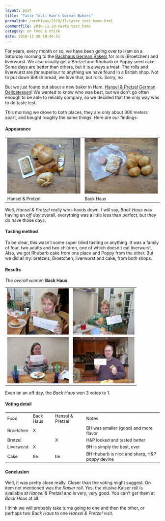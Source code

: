 ```yaml
---
layout: post
title: "Taste Test: Ham's German Bakers"
permalink: /archives/2010/11/taste_test_hams.html
commentfile: 2010-11-20-taste_test_hams
category: on food & drink
date: 2010-11-20 18:46:51
---
```


For years, every month or so, we have been going over to Ham on a Saturday morning to the [Backhaus German Bakers](http://www.backhaus.co.uk/) for rolls (Broetchen) and liverwurst. We also usually get a Bretzel and Rhubarb or Poppy seed cake. Some days are better than others, but it is always a treat. The rolls and liverwurst are _far_ superiour to anything we have found in a British shop. Not to put down British bread, we love that, but rolls. Sorry, no

But we just found out about a new baker in Ham, [Hansel & Pretzel German Delicatessen](http://www.hanselandpretzel.co.uk/)! We wanted to know who was best, but we don't go often enough to be able to reliably compary, so we decided that the only way was to do taste test.

This morning we drove to both places, they are only about 300 meters apart, and bought roughly the same things. Here are our findings:

#### Appearance

|                                                                                                                                           |                                                                                                                                   |
| ----------------------------------------------------------------------------------------------------------------------------------------- | --------------------------------------------------------------------------------------------------------------------------------- |
| <img src="/assets/images/5192599114_8280e8d2bf_m.jpg" width="240" height="180" class="photo" alt="Selection from Hansel &amp; Pretzel" /> | <img src="/assets/images/5192605096_810dae8840_m.jpg" width="240" height="180" class="photo" alt="Selection from _Back Haus_e" /> |
| Hansel & Pretzel                                                                                                                          | Back Haus                                                                                                                         |

Well, _Hansel & Pretzel_ really wins hands down. I will say, _Back Haus_ was having an _off day_ overall, everything was a little less than perfect, but they do have those days.

#### Tasting method

To be clear, this wasn't some super blind tasting or anything. It was a family of four, two adults and two children, one of which doesn't eat liverwurst. Also, we got Rhubarb cake from one place and Poppy from the other. But we did all try: bretzels, Broetchen, liverwurst and cake, from both shops.

#### Results

_The overall winner:_ **Back Haus**

|                                                                                                        |                                                                                                       |
| ------------------------------------------------------------------------------------------------------ | ----------------------------------------------------------------------------------------------------- |
| <img src="/assets/images/5192012507_ef378b5960_m.jpg" width="200" class="photo" alt="Ryan's vote" />   | <img src="/assets/images/5192016313_d4dc09d034_m.jpg" width="200" class="photo" alt="Owen's vote" />  |
| <img src="/assets/images/5192641244_fac6bca0b5_m.jpg" width="200" class="photo" alt="Angela's Vote" /> | <img src="/assets/images/5192048247_94911950f0_m.jpg" width="200" class="photo" alt="Peter's vote" /> |

Even on an off day, the _Back Haus_ won 3 votes to 1.

#### Voting detail

|            |           |                  |                                                |
| ---------- | --------- | ---------------- | ---------------------------------------------- |
| Food       | Back Haus | Hansel & Pretzel | Notes                                          |
| Broetchen  | X         |                  | BH was smaller (good) and more flavor          |
| Bretzel    |           | X                | H&P looked and tasted better                   |
| Liverwurst | X         |                  | BH is simply the best, ever                    |
| Cake       | tie       | tie              | BH rhubarb is nice and sharp, H&P poppy devine |

#### Conclusion

Well, it was pretty close really. Closer than the voting might suggest. On item not mentioned was the _Kaiser roll_. Yes, the elusive Kaiser roll is available at _Hansel & Pretzel_ and is very, very good. You can't get them at _Back Haus_ at all.

I think we will probably take turns going to one and then the other, or perhaps two _Back Haus_ to one _Hansel & Pretzel_ visit.
